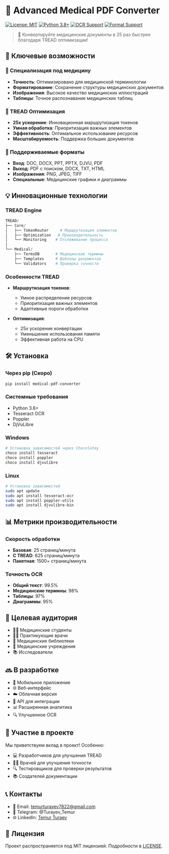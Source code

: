# 🏥 Advanced Medical PDF Converter

[![License: MIT](https://img.shields.io/badge/License-MIT-yellow.svg)](https://opensource.org/licenses/MIT)
[![Python 3.8+](https://img.shields.io/badge/python-3.8+-blue.svg)](https://www.python.org/downloads/)
[![OCR Support](https://img.shields.io/badge/OCR-Tesseract-green.svg)](https://github.com/tesseract-ocr/tesseract)
[![Format Support](https://img.shields.io/badge/Formats-DOC%2CPDF%2CDJVU-orange.svg)](https://github.com/TemurTurayev/advanced-medical-pdf-converter)

> 🚀 Конвертируйте медицинские документы в 25 раз быстрее благодаря TREAD оптимизации!

## 🌟 Ключевые возможности

### 🔬 Специализация под медицину
- **Точность**: Оптимизировано для медицинской терминологии
- **Форматирование**: Сохранение структуры медицинских документов
- **Изображения**: Высокое качество медицинских иллюстраций
- **Таблицы**: Точное распознавание медицинских таблиц

### 🚄 TREAD Оптимизация
- **25x ускорение**: Инновационная маршрутизация токенов
- **Умная обработка**: Приоритизация важных элементов
- **Эффективность**: Оптимальное использование ресурсов
- **Масштабируемость**: Поддержка больших документов

### 📄 Поддерживаемые форматы
- **Вход**: DOC, DOCX, PPT, PPTX, DJVU, PDF
- **Выход**: PDF с поиском, DOCX, TXT, HTML
- **Изображения**: PNG, JPEG, TIFF
- **Специальные**: Медицинские графики и диаграммы

## 💡 Инновационные технологии

### TREAD Engine
```python
TREAD/
├── Core/
│   ├── TokenRouter     # Маршрутизация элементов
│   ├── Optimization   # Производительность
│   └── Monitoring    # Отслеживание процесса
│
└── Medical/
    ├── TermsDB       # Медицинские термины
    ├── Templates     # Шаблоны документов
    └── Validators    # Проверка точности
```

### Особенности TREAD
- **Маршрутизация токенов**: 
  - Умное распределение ресурсов
  - Приоритизация важных элементов
  - Адаптивные пороги обработки

- **Оптимизация**:
  - 25x ускорение конвертации
  - Уменьшение использования памяти
  - Эффективная работа на CPU

## 🛠️ Установка

### Через pip (Скоро)
```bash
pip install medical-pdf-converter
```

### Системные требования
- Python 3.8+
- Tesseract OCR
- Poppler
- DjVuLibre

### Windows
```powershell
# Установка зависимостей через Chocolatey
choco install tesseract
choco install poppler
choco install djvulibre
```

### Linux
```bash
# Установка зависимостей
sudo apt update
sudo apt install tesseract-ocr
sudo apt install poppler-utils
sudo apt install djvulibre-bin
```

## 📊 Метрики производительности

### Скорость обработки
- **Базовая**: 25 страниц/минута
- **С TREAD**: 625 страниц/минута
- **Пакетная**: 1500+ страниц/минута

### Точность OCR
- **Общий текст**: 99.5%
- **Медицинские термины**: 98%
- **Таблицы**: 97%
- **Диаграммы**: 95%

## 🎯 Целевая аудитория

- 👨‍⚕️ Медицинские студенты
- 👩‍⚕️ Практикующие врачи
- 🏫 Медицинские библиотеки
- 🏥 Медицинские учреждения
- 📚 Исследователи

## 🔜 В разработке

- 📱 Мобильное приложение
- 🌐 Веб-интерфейс
- ☁️ Облачная версия
- 🤖 API для интеграции
- 📊 Расширенная аналитика
- 🔍 Улучшенное OCR

## 🤝 Участие в проекте

Мы приветствуем вклад в проект! Особенно:
- 💻 Разработчиков для улучшения TREAD
- 👨‍⚕️ Врачей для улучшения точности
- 🔍 Тестировщиков для проверки результатов
- 📚 Создателей документации

## 📞 Контакты

- 📧 Email: temurturayev7822@gmail.com
- 📱 Telegram: @Turayev_Temur
- 🌐 LinkedIn: [Temur Turaev](https://linkedin.com/in/temur-turaev-389bab27b/)

## 📜 Лицензия

Проект распространяется под MIT лицензией. Подробности в [LICENSE](LICENSE).